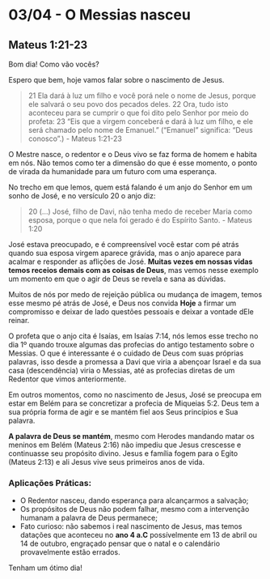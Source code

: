 # 03/04 - O Messias nasceu

## Mateus 1:21-23

Bom dia! Como vão vocês? 

Espero que bem, hoje vamos falar sobre o nascimento de Jesus.

> 21 Ela dará à luz um filho e você porá nele o nome de Jesus, porque ele salvará o seu povo dos pecados deles. 22 Ora, tudo isto aconteceu para se cumprir o que foi dito pelo Senhor por meio do profeta: 23 “Eis que a virgem conceberá e dará à luz um filho, e ele será chamado pelo nome de Emanuel.” (“Emanuel” significa: “Deus conosco”.) - Mateus 1:21-23
> 

O Mestre nasce, o redentor e o Deus vivo se faz forma de homem e habita em nós. Não temos como ter a dimensão do que é esse momento, o ponto de virada da humanidade para um futuro com uma esperança.

No trecho em que lemos, quem está falando é um anjo do Senhor em um sonho de José, e no versículo 20 o anjo diz:

> 20 (…) José, filho de Davi, não tenha medo de receber Maria como esposa, porque o que nela foi gerado é do Espírito Santo. - Mateus 1:20
> 

José estava preocupado, e é compreensível você estar com pé atrás quando sua esposa virgem aparece grávida, mas o anjo aparece para acalmar e responder as aflições de José. **Muitas vezes em nossas vidas temos receios demais com as coisas de Deus**, mas vemos nesse exemplo um momento em que o agir de Deus se revela e sana as dúvidas.

Muitos de nós por medo de rejeição pública ou mudança de imagem, temos esse mesmo pé atrás de José, e Deus nos convida **Hoje** a firmar um compromisso e deixar de lado questões pessoais e deixar a vontade dEle reinar.

O profeta que o anjo cita é Isaías, em Isaías 7:14, nós lemos esse trecho no dia 1º quando trouxe algumas das profecias do antigo testamento sobre o Messias. O que é interessante é o cuidado de Deus com suas próprias palavras, isso desde a promessa a Davi que viria a abençoar Israel e da sua casa (descendência) viria o Messias, até as profecias diretas de um Redentor que vimos anteriormente.

Em outros momentos, como no nascimento de Jesus, José se preocupa em estar em Belém para se concretizar a profecia de Miqueias 5:2. Deus tem a sua própria forma de agir e se mantém fiel aos Seus princípios e Sua palavra.

**A palavra de Deus se mantém**, mesmo com Herodes mandando matar os meninos em Belém (Mateus 2:16) não impediu que Jesus crescesse e continuasse seu propósito divino. Jesus e família fogem para o Egito (Mateus 2:13) e ali Jesus vive seus primeiros anos de vida.

### Aplicações Práticas:

- O Redentor nasceu, dando esperança para alcançarmos a salvação;
- Os propósitos de Deus não podem falhar, mesmo com a intervenção humanam a palavra de Deus permanece;
- Fato curioso: não sabemos i real nascimento de Jesus, mas temos datações que aconteceu no **ano 4 a.C** possívelmente em 13 de abril ou 14 de outubro, engraçado pensar que o natal e o calendário provavelmente estão errados.

Tenham um ótimo dia!